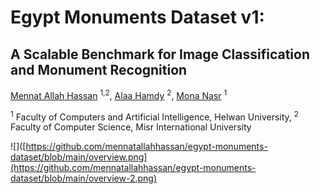 # Egypt Monuments Dataset v1:
## A Scalable Benchmark for Image Classification and Monument Recognition

[Mennat Allah Hassan](mennatallah.sayed@miuegypt.edu.eg) <sup>1,2</sup>, [Alaa Hamdy](alaa.hamdy@miuegypt.edu.eg) <sup>2</sup>, [Mona Nasr](m.nasr@helwan.edu.eg) <sup>1</sup>

<sup>1</sup> Faculty of Computers and Artificial Intelligence, Helwan University, <sup>2</sup> Faculty of Computer Science, Misr International University

![]([https://github.com/mennatallahhassan/egypt-monuments-dataset/blob/main/overview.png](https://github.com/mennatallahhassan/egypt-monuments-dataset/blob/main/overview-2.png)

